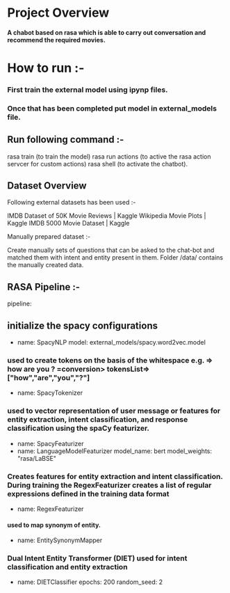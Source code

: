 # Project Overview 
#### A chabot based on rasa which is able to carry out conversation and recommend the required movies.
# How to run :- 
### First train the external model using ipynp files.
### Once that has been completed put model in external_models file.

## Run following command :- 

rasa train  (to train the model)
rasa run actions  (to active the rasa action servcer for custom actions)
rasa shell (to activate the chatbot).

## Dataset Overview 
Following external datasets has been used :- 

IMDB Dataset of 50K Movie Reviews | Kaggle
Wikipedia Movie Plots | Kaggle
IMDB 5000 Movie Dataset | Kaggle

Manually prepared dataset :- 

Create manually sets of questions that can be asked to the chat-bot and matched them with intent and entity present in them. Folder /data/ contains the manually created data.

## RASA Pipeline :- 

pipeline:

## initialize the spacy configurations 
 
 - name: SpacyNLP
   model: external_models/spacy.word2vec.model
 ### used to create tokens on the basis of the whitespace e.g. => how are you ? =conversion> tokensList=>["how","are","you","?"]
 - name: SpacyTokenizer
 ### used to vector representation of user message or features for entity extraction, intent classification, and response classification using the spaCy featurizer.
 - name: SpacyFeaturizer
 - name: LanguageModelFeaturizer
   model_name: bert
   model_weights: "rasa/LaBSE"
 ### Creates features for entity extraction and intent classification. During training the RegexFeaturizer creates a list of regular expressions defined in the training data format
 - name: RegexFeaturizer
#### used to map synonym of entity. 
 - name: EntitySynonymMapper
 ### Dual Intent Entity Transformer (DIET) used for intent classification and entity extraction
 - name: DIETClassifier
   epochs: 200
   random_seed: 2

